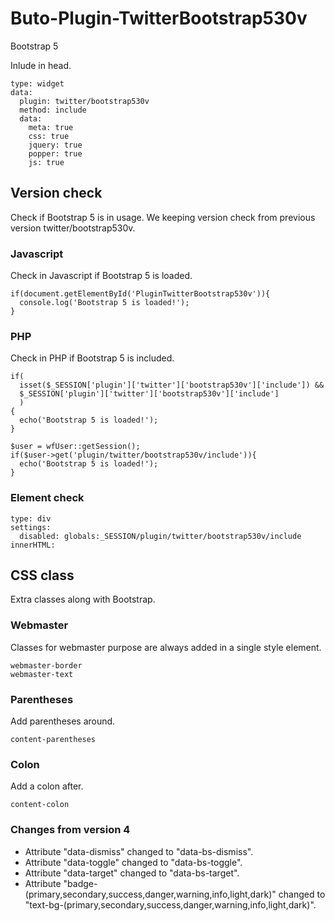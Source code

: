 # Buto-Plugin-TwitterBootstrap530v

Bootstrap 5

Inlude in head.

```
type: widget
data:
  plugin: twitter/bootstrap530v
  method: include
  data:
    meta: true
    css: true
    jquery: true
    popper: true
    js: true
```


## Version check

Check if Bootstrap 5 is in usage.
We keeping version check from previous version twitter/bootstrap530v.

### Javascript

Check in Javascript if Bootstrap 5 is loaded.

```
if(document.getElementById('PluginTwitterBootstrap530v')){
  console.log('Bootstrap 5 is loaded!');
}
```

### PHP

Check in PHP if Bootstrap 5 is included.

```
if(
  isset($_SESSION['plugin']['twitter']['bootstrap530v']['include']) && 
  $_SESSION['plugin']['twitter']['bootstrap530v']['include']
  )
{
  echo('Bootstrap 5 is loaded!');
}
```
```
$user = wfUser::getSession();
if($user->get('plugin/twitter/bootstrap530v/include')){
  echo('Bootstrap 5 is loaded!');
}
```

### Element check

```
type: div
settings:
  disabled: globals:_SESSION/plugin/twitter/bootstrap530v/include
innerHTML: 
```

## CSS class
Extra classes along with Bootstrap.

### Webmaster
Classes for webmaster purpose are always added in a single style element.
```
webmaster-border
webmaster-text
```

### Parentheses
Add parentheses around.
```
content-parentheses
```

### Colon
Add a colon after.
```
content-colon
```

### Changes from version 4
- Attribute "data-dismiss" changed to "data-bs-dismiss".
- Attribute "data-toggle" changed to "data-bs-toggle".
- Attribute "data-target" changed to "data-bs-target".
- Attribute "badge-(primary,secondary,success,danger,warning,info,light,dark)" changed to "text-bg-(primary,secondary,success,danger,warning,info,light,dark)".
